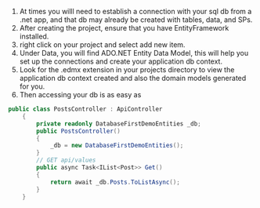 1. At times you willl need to establish a connection with your sql db from a .net app, and that db may already be created
with tables, data, and SPs.
2. After creating the project, ensure that you have EntityFramework installed.
3. right click on your project and select add new item.
4. Under Data, you will find ADO.NET Entity Data Model, this will help you set up the connections and create your
application db context.
5. Look for the .edmx extension in your projects directory to view the application db context created and also the domain
models generated for you.
6. Then accessing your db is as easy as
```cs
public class PostsController : ApiController
    {
        private readonly DatabaseFirstDemoEntities _db;
        public PostsController()
        {
            _db = new DatabaseFirstDemoEntities();
        }
        // GET api/values
        public async Task<IList<Post>> Get()
        {
            return await _db.Posts.ToListAsync();
        }
    }
```
